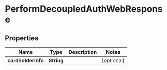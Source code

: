 # PerformDecoupledAuthWebResponse

## Properties
Name | Type | Description | Notes
------------ | ------------- | ------------- | -------------
**cardholderInfo** | **String** |  |  [optional]
